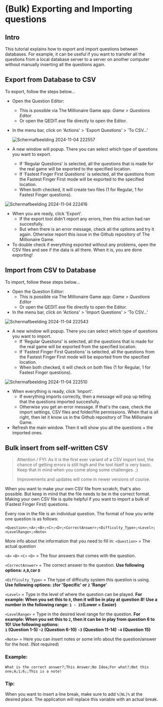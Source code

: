 ﻿# (Bulk) Exporting and Importing questions
## Intro
This tutorial explains how to export and import questions between databases.
For example, it can be useful if you want to transfer all the questions from a local database server to a server on another computer without manually inserting all the questions again.

## Export from Database to CSV

To export, follow the steps below...
- Open the Question Editor:
	- This is possible via The Millionaire Game app: *Game > Questions Editor*
	- Or open the QEDIT.exe file directly to open the Editor.
- In the menu bar, click on 'Actions' > 'Export Questions' > 'To CSV...'

  ![Schermafbeelding 2024-11-04 222557](https://github.com/user-attachments/assets/965fff9a-06b6-48cb-b696-8b5bb9ff1616)

- A new window will popup. There you can select which type of questions you want to export.
	- If 'Regular Questions' is selected, all the questions that is made for the real game will be exported to the specified location.
	- If 'Fastest Finger First Questions' is selected, all the questions from the Fastest Finger First mode will be exported to the specified location.
	- When both checked, it will create two files (1 for Regular, 1 for Fastest Finger questions).

![Schermafbeelding 2024-11-04 222416](https://github.com/user-attachments/assets/2d339869-9095-4dc4-b9be-9b852d991b83)

- When you are ready, click 'Export'.
	- If the export tool didn't report any errors, then this action had ran succesfully.
	- But when there is an error message, check all the options and try it again. Otherwise report this issue in the Github repository of The Millionaire Game.
- To double check if everything exported without any problems, open the CSV files and see if the data is all there. When it is, you are done exporting!

## Import from CSV to Database

To import, follow these steps below...
- Open the Question Editor:
	- This is possible via The Millionaire Game app: *Game > Questions Editor*
	- Or open the QEDIT.exe file directly to open the Editor.
- In the menu bar, click on 'Actions' > 'Import Questions' > 'To CSV...'

![Schermafbeelding 2024-11-04 222543](https://github.com/user-attachments/assets/5091fcab-8c7c-4f95-8e91-d0da8acf2fd7)

- A new window will popup. There you can select which type of questions you want to import.
	- If 'Regular Questions' is selected, all the questions that is made for the real game will be exported from the specified location.
	- If 'Fastest Finger First Questions' is selected, all the questions from the Fastest Finger First mode will be exported from the specified location.
	- When both checked, it will check on both files (1 for Regular, 1 for Fastest Finger questions).

![Schermafbeelding 2024-11-04 222510](https://github.com/user-attachments/assets/c86e0892-68d0-4bb7-b212-7c142b666054)

- When everything is ready, click 'Import'.
	- If everything imports correctly, then a message will pop up telling that the questions imported succesfully.
	- Otherwise you get an error message. If that's the case, check the import settings, CSV files and folder/file permissions. When that is all right, then let it know us in the Github repository of The Millionaire Game.
- Refresh the main window. Then it will show you all the questions + the imported ones.

## Bulk insert from self-written CSV

> Attention / FYI: As it is the first ever variant of a CSV import tool, the chance of getting errors is still high and the tool itself is very basic. Keep that in mind when you come along some challenges. ;)
> 
> Improvements and updates will come in newer versions of course.

When you want to make your own CSV file from scratch, that's also possible.
But keep in mind that the file needs to be in the correct format.
Making your own CSV file is quite helpful if you want to import a bulk of (Fastest Finger First) questions.

Every row in the file is an individual question. The format of how you write one question is as follows:

    <Question>;<A>;<B>;<C>;<D>;<CorrectAnswer>;<Difficulty_Type>;<Level>;<LevelRange>;<Note>

More info about the information that you need to fill in:
`<Question>` = The actual question

`<A>` `<B>` `<C>` `<D>` = The four answers that comes with the question.

`<CorrectAnswer>` = The correct answer to the question. 
**Use following options: `A`,`B`,`C`or `D`**

`<Difficulty_Type>` = The type of difficulty system this question is using.
**Use following options: `1`for 'Specific' or `2` 'Range'**

`<Level>` = Type in the level of where the question can be played.
**For example: When you set this to `8`, then it will be in play at question 8!**
**Use a number in the following range: `1 - 15`(Lower = Easier)**

`<LevelRange>` = Type in the desired level range for the question.
**For example: When you set this to `2`, then it can be in play from question 6 to 10!**
**Use following options:  
 `1` (Question 1-5)**
  **-`2` (Question 6-10)**
  **-`3` (Question 11-14)**
   **-`4` (Question 15)**

`<Note>` = Here you can insert notes or some info about the question/answer for the host. (Not required)

### Example:

    What is the correct answer?;This Answer;No Idea;For what?;Not this one;A;1;6;;This is a note!

### Tip:
When you want to insert a line break, make sure to add `%[NL]%` at the desired place.
The application will replace this variable with an actual break.
